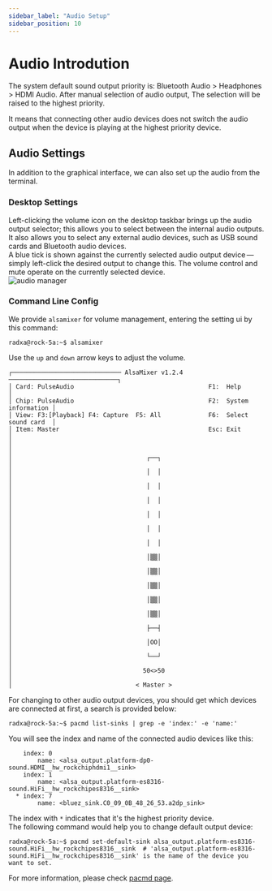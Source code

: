 ```yaml
---
sidebar_label: "Audio Setup"
sidebar_position: 10
---
```


# Audio Introdution

The system default sound output priority is: Bluetooth Audio > Headphones > HDMI Audio. After manual selection of audio output, The selection will be raised to the highest priority.

It means that connecting other audio devices does not switch the audio output when the device is playing at the highest priority device.

## Audio Settings

In addition to the graphical interface, we can also set up the audio from the terminal.

### Desktop Settings

Left-clicking the volume icon on the desktop taskbar brings up the audio output selector; this allows you to select between the internal audio outputs.
It also allows you to select any external audio devices, such as USB sound cards and Bluetooth audio devices.  
A blue tick is shown against the currently selected audio output device — simply left-click the desired output to change this.
The volume control and mute operate on the currently selected device.  
![audio manager](/img/configuration/audio_manager.webp)

### Command Line Config

We provide `alsamixer` for volume management, entering the setting ui by this command:

```
radxa@rock-5a:~$ alsamixer
```

Use the `up` and `down` arrow keys to adjust the volume.

```
┌────────────────────────────── AlsaMixer v1.2.4 ──────────────────────────────┐
│ Card: PulseAudio                                     F1:  Help               │
│ Chip: PulseAudio                                     F2:  System information │
│ View: F3:[Playback] F4: Capture  F5: All             F6:  Select sound card  │
│ Item: Master                                         Esc: Exit               │
│                                                                              │
│                                     ┌──┐                                     │
│                                     │  │                                     │
│                                     │  │                                     │
│                                     │  │                                     │
│                                     │  │                                     │
│                                     │  │                                     │
│                                     │  │                                     │
│                                     │▒▒│                                     │
│                                     │▒▒│                                     │
│                                     │▒▒│                                     │
│                                     │▒▒│                                     │
│                                     │▒▒│                                     │
│                                     ├──┤                                     │
│                                     │OO│                                     │
│                                     └──┘                                     │
│                                    50<>50                                    │
│                                  < Master >
```

For changing to other audio output devices, you should get which devices are connected at first, a search is provided below:

```
radxa@rock-5a:~$ pacmd list-sinks | grep -e 'index:' -e 'name:'
```

You will see the index and name of the connected audio devices like this:

```
    index: 0
        name: <alsa_output.platform-dp0-sound.HDMI__hw_rockchiphdmi1__sink>
    index: 1
        name: <alsa_output.platform-es8316-sound.HiFi__hw_rockchipes8316__sink>
  * index: 7
        name: <bluez_sink.C0_09_0B_48_26_53.a2dp_sink>
```

The index with `*` indicates that it's the highest priority device.  
The following command would help you to change default output device:

```
radxa@rock-5a:~$ pacmd set-default-sink alsa_output.platform-es8316-sound.HiFi__hw_rockchipes8316__sink  # 'alsa_output.platform-es8316-sound.HiFi__hw_rockchipes8316__sink' is the name of the device you want to set.
```

For more information, please check [pacmd page](https://linux.die.net/man/1/pacmd).
